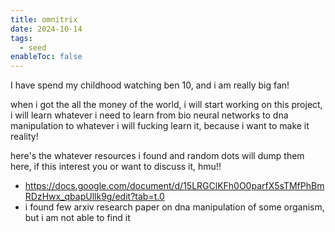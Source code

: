 ```yaml
---
title: omnitrix
date: 2024-10-14
tags:
  - seed
enableToc: false
---
```

I have spend my childhood watching ben 10, and i am really big fan!

when i got the all the money of the world, i will start working on this project, i will learn whatever i need to learn from bio neural networks to dna manipulation to whatever i will fucking learn it, because i want to make it reality!

here's the whatever resources i found and random dots will dump them here, if this interest you or want to discuss it, hmu!!

- https://docs.google.com/document/d/15LRGClKFh0O0parfX5sTMfPhBmRDzHwx_qbapUllk9g/edit?tab=t.0
- i found few arxiv research paper on dna manipulation of some organism, but i am not able to find it
